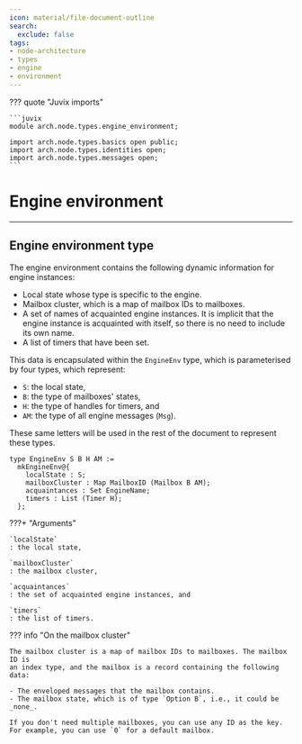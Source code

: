 ```yaml
---
icon: material/file-document-outline
search:
  exclude: false
tags:
- node-architecture
- types
- engine
- environment
---
```


??? quote "Juvix imports"

    ```juvix
    module arch.node.types.engine_environment;

    import arch.node.types.basics open public;
    import arch.node.types.identities open;
    import arch.node.types.messages open;
    ```


# Engine environment

---

## Engine environment type

The engine environment contains the following dynamic information for engine instances:

- Local state whose type is specific to the engine.
- Mailbox cluster, which is a map of mailbox IDs to mailboxes.
- A set of names of acquainted engine instances. It is implicit that the engine
  instance is acquainted with itself, so there is no need to include its own name.
- A list of timers that have been set.

This data is encapsulated within the `EngineEnv` type,
which is parameterised by four types, which represent:

- `S`: the local state,
- `B`: the type of mailboxes' states,
- `H`: the type of handles for timers, and
- `AM`: the type of all engine messages (`Msg`).

These same letters will be used in the rest of the document to represent these
types.

<!-- --8<-- [start:EngineEnv] -->
```juvix
type EngineEnv S B H AM :=
  mkEngineEnv@{
    localState : S;
    mailboxCluster : Map MailboxID (Mailbox B AM);
    acquaintances : Set EngineName;
    timers : List (Timer H);
  };
```
<!-- --8<-- [end:EngineEnv] -->

???+ "Arguments"

    `localState`
    : the local state,

    `mailboxCluster`
    : the mailbox cluster,

    `acquaintances`
    : the set of acquainted engine instances, and

    `timers`
    : the list of timers.


??? info "On the mailbox cluster"

    The mailbox cluster is a map of mailbox IDs to mailboxes. The mailbox ID is
    an index type, and the mailbox is a record containing the following data:

    - The enveloped messages that the mailbox contains.
    - The mailbox state, which is of type `Option B`, i.e., it could be
    _none_.

    If you don't need multiple mailboxes, you can use any ID as the key.
    For example, you can use `0` for a default mailbox.
